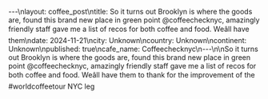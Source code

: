 ---\nlayout: coffee_post\ntitle: So it turns out Brooklyn is where the goods are, found this brand new place in green point @coffeechecknyc, amazingly friendly staff gave me a list of recos for both coffee and food. Weâll have them\ndate: 2024-11-21\ncity: Unknown\ncountry: Unknown\ncontinent: Unknown\npublished: true\ncafe_name: Coffeechecknyc\n---\n\nSo it turns out Brooklyn is where the goods are, found this brand new place in green point @coffeechecknyc, amazingly friendly staff gave me a list of recos for both coffee and food. Weâll have them to thank for the improvement of the #worldcoffeetour NYC leg